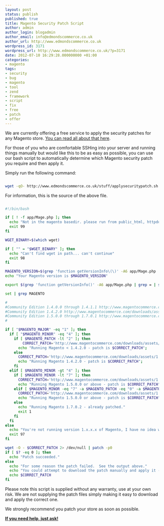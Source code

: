 ```yaml
---
layout: post
status: publish
published: true
title: Magento Security Patch Script
author: admin
author_login: blogadmin
author_email: info@edmondscommerce.co.uk
author_url: http://www.edmondscommerce.co.uk
wordpress_id: 3171
wordpress_url: http://www.edmondscommerce.co.uk/?p=3171
date: 2012-07-10 16:29:28.000000000 +01:00
categories:
- magento
tags:
- security
- bug
- magento
- tool
- zend
- framework
- script
- fix
- free
- patch
- offer
---
```

We are currently offering a free service to apply the security patches for any Magento store. <a href="http://www.edmondscommerce.co.uk/magento/magento-security-vulnerability-free-assistance/">You can read all about that here</a>.

For those of you who are comfortable SSHing into your server and running things manually but would like this to be as easy as possible, you can use our bash script to automatically determine which Magento security patch you require and then apply it.

Simply run the following command:

```bash

wget -qO- http://www.edmondscommerce.co.uk/stuff/applysecuritypatch.sh | /bin/sh

```

For information, this is the source of the above file.

```bash

#!/bin/bash

if [ ! -f app/Mage.php ]; then
  echo "Not in the magento basedir. please run from public_html, httpdocs, www or wherever index.php is."
  exit 99
fi

WGET_BINARY=$(which wget)

if [ "" = "$WGET_BINARY" ]; then
  echo "Can't find wget in path... can't continue"
  exit 98
fi

MAGENTO_VERSION=$(grep 'function getVersionInfo\(\)' -A6 app/Mage.php | sed s/[^0-9]//g | tr '\n' '.' | sed s/'\.\.*'// | sed s/'\.$'//)
echo "Your Magento version is $MAGENTO_VERSION"

export $(grep 'function getVersionInfo()' -A6 app/Mage.php | grep = | sed s/,// | sed s/\>// | sed s/'[\t ]'//g | tr "a-z" "A-Z" | sed s/^/MAGENTO_/ | sed s/"'"//g)

set | grep MAGENTO

#
#Community Edition 1.4.0.0 through 1.4.1.1 http://www.magentocommerce.com/downloads/assets/1.7.0.2/CE_1.4.0.0-1.4.1.1.patch
#Community Edition 1.4.2.0 http://www.magentocommerce.com/downloads/assets/1.7.0.2/CE_1.4.2.0.patch
#Community Edition 1.5.0.0 through 1.7.0.1 http://www.magentocommerce.com/downloads/assets/1.7.0.2/CE_1.5.0.0-1.7.0.1.patch
#

if [ "$MAGENTO_MAJOR" -eq "1" ]; then
  if [ "$MAGENTO_MINOR" -eq "4" ]; then
    if [ $MAGENTO_PATCH -lt "2" ]; then
    	CORRECT_PATCH='http://www.magentocommerce.com/downloads/assets/1.7.0.2/CE_1.4.0.0-1.4.1.1.patch'
      echo "Running Magento < 1.4.2.0 - patch is $CORRECT_PATCH";
    else
      CORRECT_PATCH='http://www.magentocommerce.com/downloads/assets/1.7.0.2/CE_1.4.2.0.patch'
      echo "Running Magento 1.4.2.0 - patch is $CORRECT_PATCH";
    fi
  elif [ $MAGENTO_MINOR -gt "4" ]; then
    if [ $MAGENTO_MINOR -lt "7" ]; then
      CORRECT_PATCH='http://www.magentocommerce.com/downloads/assets/1.7.0.2/CE_1.5.0.0-1.7.0.1.patch'
      echo "Running Magento 1.5.0.0 or above - patch is $CORRECT_PATCH";
    elif [ $MAGENTO_MINOR -eq "7" -a $MAGENTO_PATCH -eq "0" -a $MAGENTO_REVISION -lt "2" ]; then
      CORRECT_PATCH='http://www.magentocommerce.com/downloads/assets/1.7.0.2/CE_1.5.0.0-1.7.0.1.patch'
      echo "Running Magento 1.5.0.0 or above - patch is $CORRECT_PATCH";
    else
      echo "Running Magento 1.7.0.2 - already patched."
      exit 1
    fi
  fi
else 
  echo "You're not running version 1.x.x.x of Magento, I have no idea what to do!"
  exit 97
fi 

wget -O - $CORRECT_PATCH 2> /dev/null | patch -p0
if [ $? -eq 0 ]; then
  echo "Patch succeeded."
else
  echo "For some reason the patch failed.  See the output above."
  echo "You could attempt to download the patch manually and apply it - the url is :- "
  echo $CORRECT_PATCH
fi

```

Please note this script is supplied without any warranty, use at your own risk. We are not supplying the patch files simply making it easy to download and apply the correct one.

We strongly recommend you patch your store as soon as possible.

<b><a href="http://www.edmondscommerce.co.uk/contact-us/?about=Free+Magento+Security+Fix"> If you need help, just ask!</a></b>

